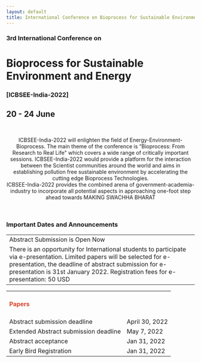 ```yaml
---
layout: default
title: International Conference on Bioprocess for Sustainable Environment and Energy
---
```

### 3rd International Conference on
# Bioprocess for Sustainable Environment and Energy
### [ICBSEE-India-2022]
## 20 - 24 June
<br>
<p style="text-align:center;">ICBSEE-India-2022 will enlighten the field of Energy-Environment-Bioprocess. The main theme of the conference is “Bioprocess: From Research to Real Life" which covers a wide range of critically important sessions. ICBSEE-India-2022 would provide a platform for the interaction between the Scientist communities around the world and aims in establishing pollution free sustainable environment by accelerating the cutting edge Bioprocess Technologies.
<br>
ICBSEE-India-2022 provides the combined arena of government-academia-industry to incorporate all potential aspects in approaching one-foot step ahead towards MAKING SWACHHA BHARAT</p>
<br>

<h3>Important Dates and Announcements</h3>

<table class="dutab anot" rules=none>
    <tr class="mubx">
        <td>Abstract Submission is Open Now</td>
    </tr>
    <tr class="mubx">
        <td>There is an opportunity for International students to participate via e-presentation. Limited papers will be selected for e-presentation, the deadline of abstract submission for e-presentation is 31st January 2022. Registration fees for e-presentation: 50 USD</td>
    </tr>
</table>

<table class="dutab" rules=none>
    <tr class="mubx">
        <td><h4><span style="color:#DB442A">Papers</span></h4></td>
        <td> </td>
    </tr>
    <tr class="mubx">
        <td>Abstract submission deadline</td>
        <td> April 30, 2022 </td>
    </tr>
    <tr class="mubx">
        <td>Extended Abstract submission deadline</td>
        <td> May 7, 2022 </td>
    </tr>
    <tr class="mubx">
        <td>Abstract acceptance</td>
        <td> Jan 31, 2022 </td>
    </tr>
    <tr class="mubx">
        <td>Early Bird Registration</td>
        <td> Jan 31, 2022 </td>
    </tr>
</table>


<br>

<br>
